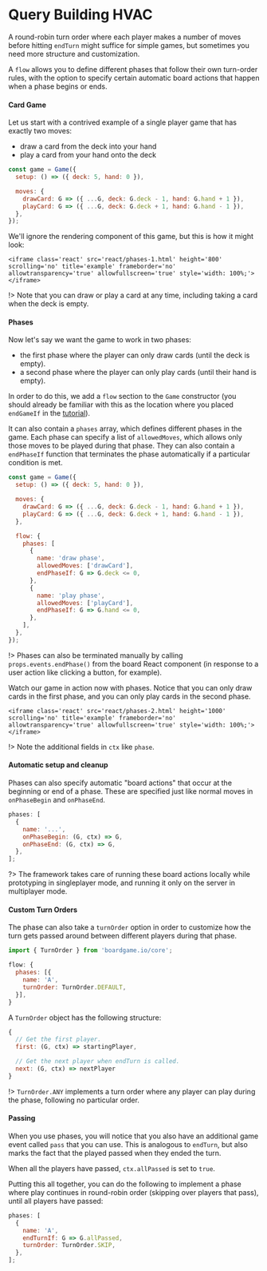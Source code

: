 # Query Building HVAC

A round-robin turn order where each player makes
a number of moves before hitting `endTurn` might suffice
for simple games, but sometimes you need more structure
and customization.

A `flow` allows you to define different phases that
follow their own turn-order rules, with the option to
specify certain automatic board actions that happen when
a phase begins or ends.

#### Card Game

Let us start with a contrived example of a single player
game that has exactly two moves:

* draw a card from the deck into your hand
* play a card from your hand onto the deck

```js
const game = Game({
  setup: () => ({ deck: 5, hand: 0 }),

  moves: {
    drawCard: G => ({ ...G, deck: G.deck - 1, hand: G.hand + 1 }),
    playCard: G => ({ ...G, deck: G.deck + 1, hand: G.hand - 1 }),
  },
});
```

We'll ignore the rendering component of this game, but this is how it might look:

```react
<iframe class='react' src='react/phases-1.html' height='800' scrolling='no' title='example' frameborder='no' allowtransparency='true' allowfullscreen='true' style='width: 100%;'></iframe>
```

!> Note that you can draw or play a card at any time, including taking a card when the deck is empty.

#### Phases

Now let's say we want the game to work in two phases:

* the first phase where the player can only draw cards (until the deck is empty).
* a second phase where the player can only play cards (until their hand is empty).

In order to do this, we add a `flow` section to the `Game`
constructor (you should already be familiar with this as the location
where you placed `endGameIf` in the
[tutorial](#/tutorial?id=add-victory-condition)).

It can also contain a `phases` array, which defines different
phases in the game. Each phase can specify a list of `allowedMoves`,
which allows only those moves to be played during that phase.
They can also contain a `endPhaseIf` function that terminates
the phase automatically if a particular condition is met.

```js
const game = Game({
  setup: () => ({ deck: 5, hand: 0 }),

  moves: {
    drawCard: G => ({ ...G, deck: G.deck - 1, hand: G.hand + 1 }),
    playCard: G => ({ ...G, deck: G.deck + 1, hand: G.hand - 1 }),
  },

  flow: {
    phases: [
      {
        name: 'draw phase',
        allowedMoves: ['drawCard'],
        endPhaseIf: G => G.deck <= 0,
      },
      {
        name: 'play phase',
        allowedMoves: ['playCard'],
        endPhaseIf: G => G.hand <= 0,
      },
    ],
  },
});
```

!> Phases can also be terminated manually by calling `props.events.endPhase()` from the
board React component (in response to a user action like clicking a button, for example).

Watch our game in action now with phases. Notice that you can only draw cards in the first
phase, and you can only play cards in the second phase.

```react
<iframe class='react' src='react/phases-2.html' height='1000' scrolling='no' title='example' frameborder='no' allowtransparency='true' allowfullscreen='true' style='width: 100%;'></iframe>
```

!> Note the additional fields in `ctx` like `phase`.

#### Automatic setup and cleanup

Phases can also specify automatic "board actions" that occur at the beginning or
end of a phase. These are specified just like normal moves in `onPhaseBegin` and
`onPhaseEnd`.

```js
phases: [
  {
    name: '...',
    onPhaseBegin: (G, ctx) => G,
    onPhaseEnd: (G, ctx) => G,
  },
];
```

?> The framework takes care of running these board actions locally while prototyping
in singleplayer mode, and running it only on the server in multiplayer mode.

#### Custom Turn Orders

The phase can also take a `turnOrder` option in order to customize how
the turn gets passed around between different players during that phase.

```js
import { TurnOrder } from 'boardgame.io/core';

flow: {
  phases: [{
    name: 'A',
    turnOrder: TurnOrder.DEFAULT,
  }],
}
```

A `TurnOrder` object has the following structure:

```js
{
  // Get the first player.
  first: (G, ctx) => startingPlayer,

  // Get the next player when endTurn is called.
  next: (G, ctx) => nextPlayer
}
```

!> `TurnOrder.ANY` implements a turn order where any player can play during
the phase, following no particular order.

#### Passing

When you use phases, you will notice that you also have an additional game
event called `pass` that you can use. This is analogous to `endTurn`, but
also marks the fact that the played passed when they ended the turn.

When all the players have passed, `ctx.allPassed` is set to `true`.

Putting this all together, you can do the following to implement a phase
where play continues in round-robin order (skipping over players that pass),
until all players have passed:

```js
phases: [
  {
    name: 'A',
    endTurnIf: G => G.allPassed,
    turnOrder: TurnOrder.SKIP,
  },
];
```
